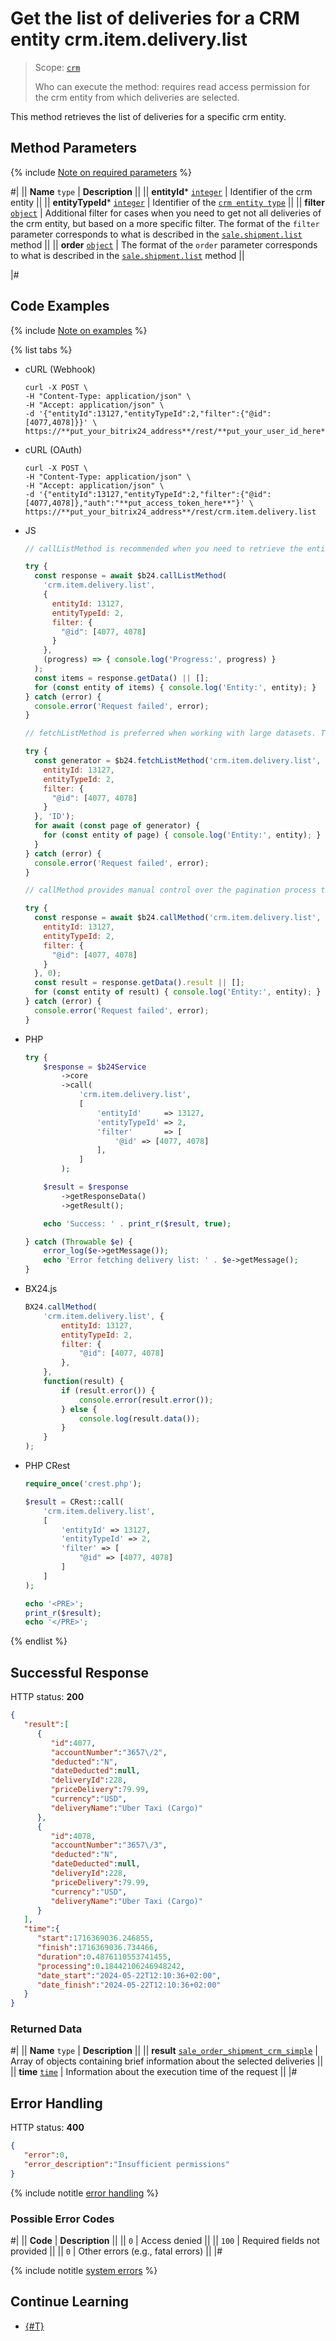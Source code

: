 # Get the list of deliveries for a CRM entity crm.item.delivery.list

> Scope: [`crm`](../../../scopes/permissions.md)
>
> Who can execute the method: requires read access permission for the crm entity from which deliveries are selected.

This method retrieves the list of deliveries for a specific crm entity.

## Method Parameters

{% include [Note on required parameters](../../../../_includes/required.md) %}

#|
|| **Name**
`type` | **Description** ||
|| **entityId***
[`integer`](../../../data-types.md) | Identifier of the crm entity ||
|| **entityTypeId***
[`integer`](../../../data-types.md) | Identifier of the [`crm entity type`](../../data-types.md#crm-entity-type)  ||
|| **filter**
[`object`](../../../data-types.md) | Additional filter for cases when you need to get not all deliveries of the crm entity, but based on a more specific filter. 
The format of the `filter` parameter corresponds to what is described in the [`sale.shipment.list`](../../../sale/shipment/sale-shipment-list.md) method ||
|| **order**
[`object`](../../../data-types.md) | The format of the `order` parameter corresponds to what is described in the [`sale.shipment.list`](../../../sale/shipment/sale-shipment-list.md) method ||

|#

## Code Examples

{% include [Note on examples](../../../../_includes/examples.md) %}

{% list tabs %}

- cURL (Webhook)

    ```http
    curl -X POST \
    -H "Content-Type: application/json" \
    -H "Accept: application/json" \
    -d '{"entityId":13127,"entityTypeId":2,"filter":{"@id":[4077,4078]}}' \
    https://**put_your_bitrix24_address**/rest/**put_your_user_id_here**/**put_your_webhook_here**/crm.item.delivery.list
    ```

- cURL (OAuth)

    ```http
    curl -X POST \
    -H "Content-Type: application/json" \
    -H "Accept: application/json" \
    -d '{"entityId":13127,"entityTypeId":2,"filter":{"@id":[4077,4078]},"auth":"**put_access_token_here**"}' \
    https://**put_your_bitrix24_address**/rest/crm.item.delivery.list
    ```

- JS

    ```js
    // callListMethod is recommended when you need to retrieve the entire set of list data and the volume of records is relatively small (up to about 1000 items). The method loads all data at once, which can lead to high memory load when working with large volumes.
    
    try {
      const response = await $b24.callListMethod(
        'crm.item.delivery.list',
        {
          entityId: 13127,
          entityTypeId: 2,
          filter: {
            "@id": [4077, 4078]
          }
        },
        (progress) => { console.log('Progress:', progress) }
      );
      const items = response.getData() || [];
      for (const entity of items) { console.log('Entity:', entity); }
    } catch (error) {
      console.error('Request failed', error);
    }
    
    // fetchListMethod is preferred when working with large datasets. The method implements iterative fetching using a generator, allowing data to be processed in parts and efficiently using memory.
    
    try {
      const generator = $b24.fetchListMethod('crm.item.delivery.list', {
        entityId: 13127,
        entityTypeId: 2,
        filter: {
          "@id": [4077, 4078]
        }
      }, 'ID');
      for await (const page of generator) {
        for (const entity of page) { console.log('Entity:', entity); }
      }
    } catch (error) {
      console.error('Request failed', error);
    }
    
    // callMethod provides manual control over the pagination process through the start parameter. Suitable for scenarios where precise control over request batches is required. However, it may be less efficient compared to fetchListMethod when dealing with large volumes of data.
    
    try {
      const response = await $b24.callMethod('crm.item.delivery.list', {
        entityId: 13127,
        entityTypeId: 2,
        filter: {
          "@id": [4077, 4078]
        }
      }, 0);
      const result = response.getData().result || [];
      for (const entity of result) { console.log('Entity:', entity); }
    } catch (error) {
      console.error('Request failed', error);
    }
    ```

- PHP

    ```php
    try {
        $response = $b24Service
            ->core
            ->call(
                'crm.item.delivery.list',
                [
                    'entityId'     => 13127,
                    'entityTypeId' => 2,
                    'filter'       => [
                        '@id' => [4077, 4078]
                    ],
                ]
            );
    
        $result = $response
            ->getResponseData()
            ->getResult();
    
        echo 'Success: ' . print_r($result, true);
    
    } catch (Throwable $e) {
        error_log($e->getMessage());
        echo 'Error fetching delivery list: ' . $e->getMessage();
    }
    ```

- BX24.js

    ```js
    BX24.callMethod(
        'crm.item.delivery.list', {
            entityId: 13127,
            entityTypeId: 2,
            filter: {
                "@id": [4077, 4078]
            },
        },
        function(result) {
            if (result.error()) {
                console.error(result.error());
            } else {
                console.log(result.data());
            }
        }
    );
    ```

- PHP CRest

    ```php
    require_once('crest.php');

    $result = CRest::call(
        'crm.item.delivery.list',
        [
            'entityId' => 13127,
            'entityTypeId' => 2,
            'filter' => [
                "@id" => [4077, 4078]
            ]
        ]
    );

    echo '<PRE>';
    print_r($result);
    echo '</PRE>';
    ```

{% endlist %}

## Successful Response

HTTP status: **200**

```json
{
   "result":[
      {
         "id":4077,
         "accountNumber":"3657\/2",
         "deducted":"N",
         "dateDeducted":null,
         "deliveryId":228,
         "priceDelivery":79.99,
         "currency":"USD",
         "deliveryName":"Uber Taxi (Cargo)"
      },
      {
         "id":4078,
         "accountNumber":"3657\/3",
         "deducted":"N",
         "dateDeducted":null,
         "deliveryId":228,
         "priceDelivery":79.99,
         "currency":"USD",
         "deliveryName":"Uber Taxi (Cargo)"
      }
   ],
   "time":{
      "start":1716369036.246855,
      "finish":1716369036.734466,
      "duration":0.4876110553741455,
      "processing":0.18442106246948242,
      "date_start":"2024-05-22T12:10:36+02:00",
      "date_finish":"2024-05-22T12:10:36+02:00"
   }
}
```

### Returned Data

#|
|| **Name**
`type` | **Description** ||
|| **result**
[`sale_order_shipment_crm_simple`](./crm-item-delivery-get.md#sale_order_shipment_crm_simple) | Array of objects containing brief information about the selected deliveries ||
|| **time**
[`time`](../../../data-types.md) | Information about the execution time of the request ||
|#

## Error Handling

HTTP status: **400**

```json
{
   "error":0,
   "error_description":"Insufficient permissions"
}
```

{% include notitle [error handling](../../../../_includes/error-info.md) %}

### Possible Error Codes

#|
|| **Code** | **Description** ||
|| `0` | Access denied ||
|| `100` | Required fields not provided ||
|| `0` | Other errors (e.g., fatal errors) ||
|#

{% include notitle [system errors](../../../../_includes/system-errors.md) %}

## Continue Learning

- [{#T}](./crm-item-delivery-get.md)